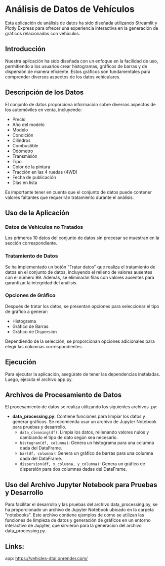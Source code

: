 # Análisis de Datos de Vehículos

Esta aplicación de análisis de datos ha sido diseñada utilizando Streamlit y Plotly Express para ofrecer una experiencia interactiva en la generación de gráficos relacionados con vehículos.

## Introducción

Nuestra aplicación ha sido diseñada con un enfoque en la facilidad de uso, permitiendo a los usuarios crear histogramas, gráficos de barras y de dispersión de manera eficiente. Estos gráficos son fundamentales para comprender diversos aspectos de los datos vehiculares.

## Descripción de los Datos

El conjunto de datos proporciona información sobre diversos aspectos de los automóviles en venta, incluyendo:

- Precio
- Año del modelo
- Modelo
- Condición
- Cilindros
- Combustible
- Odómetro
- Transmisión
- Tipo
- Color de la pintura
- Tracción en las 4 ruedas (4WD)
- Fecha de publicación
- Días en lista

Es importante tener en cuenta que el conjunto de datos puede contener valores faltantes que requerirán tratamiento durante el análisis.

## Uso de la Aplicación

### Datos de Vehículos no Tratados

Los primeros 10 datos del conjunto de datos sin procesar se muestran en la sección correspondiente.

### Tratamiento de Datos

Se ha implementado un botón "Tratar datos" que realiza el tratamiento de datos en el conjunto de datos, incluyendo el relleno de valores ausentes con el número 99. Además, se eliminarán filas con valores ausentes para garantizar la integridad del análisis.

### Opciones de Gráfico

Después de tratar los datos, se presentan opciones para seleccionar el tipo de gráfico a generar:

- Histograma
- Gráfico de Barras
- Gráfico de Dispersión

Dependiendo de la selección, se proporcionan opciones adicionales para elegir las columnas correspondientes.

## Ejecución

Para ejecutar la aplicación, asegúrate de tener las dependencias instaladas. Luego, ejecuta el archivo app.py.

## Archivos de Procesamiento de Datos

El procesamiento de datos se realiza utilizando los siguientes archivos .py:

- **data_processing.py**: Contiene funciones para limpiar los datos y generar gráficos. Se recomienda usar un archivo de Jupyter Notebook para pruebas y desarrollo.
  - `data_cleaning(df)`: Limpia los datos, rellenando valores nulos y cambiando el tipo de dato según sea necesario.
  - `histogram(df, columna)`: Genera un histograma para una columna dada del DataFrame.
  - `bar(df, columna)`: Genera un gráfico de barras para una columna dada del DataFrame.
  - `dispersion(df, x_columna, y_columna)`: Genera un gráfico de dispersión para dos columnas dadas del DataFrame.

## Uso del Archivo Jupyter Notebook para Pruebas y Desarrollo

Para facilitar el desarrollo y las pruebas del archivo data_processing.py, se ha proporcionado un archivo de Jupyter Notebook ubicado en la carpeta "notebooks". Este archivo contiene ejemplos de cómo se utilizan las funciones de limpieza de datos y generación de gráficos en un entorno interactivo de Jupyter, que sirvieron para la 
generacion del archivo data_processing.py.

## Links:

app: https://vehicles-dtai.onrender.com/


